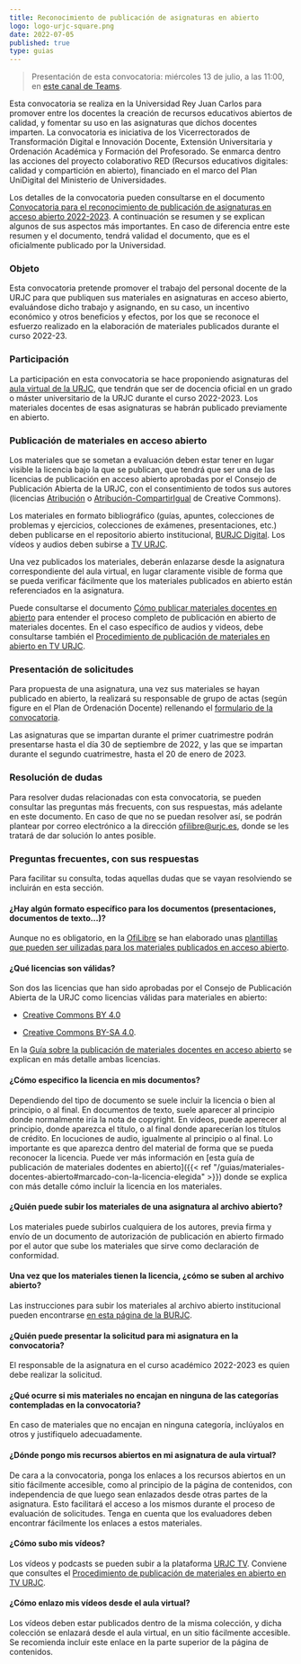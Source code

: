 ```yaml
---
title: Reconocimiento de publicación de asignaturas en abierto
logo: logo-urjc-square.png
date: 2022-07-05
published: true
type: guias
---
```


> Presentación de esta convocatoria: miércoles 13 de julio, a las 11:00, en [este canal de Teams](https://teams.microsoft.com/l/meetup-join/19%3ameeting_OGEwNDFmMWEtZTRjMy00NDFjLThkNzQtOGU5YzY0NWI3OWJl%40thread.v2/0?context=%7b%22Tid%22%3a%225f84c4ea-370d-4b9e-830c-756f8bf1b51f%22%2c%22Oid%22%3a%22f39a6111-b3eb-43a6-98c0-a4d0f78c6742%22%7d).

Esta convocatoria se realiza en la Universidad Rey Juan Carlos para promover entre los docentes la creación de recursos educativos abiertos de calidad, y fomentar su uso en las asignaturas que dichos docentes imparten. La convocatoria es iniciativa de los Vicerrectorados de Transformación Digital e Innovación Docente, Extensión Universitaria y Ordenación Académica y Formación del Profesorado. Se enmarca dentro las acciones del proyecto colaborativo RED (Recursos educativos digitales: calidad y compartición en abierto), financiado en el marco del Plan UniDigital del Ministerio de Universidades.

Los detalles de la convocatoria pueden consultarse en el documento [Convocatoria
para el reconocimiento de publicación de asignaturas en acceso abierto 2022-2023](/documentos/convocatoria-asignaturas-abierto-2022-2023.pdf). A continuación se resumen y se explican algunos de sus aspectos más importantes. En caso de diferencia entre este resumen y el documento, tendrá validad el documento, que es el oficialmente publicado por la Universidad.

### Objeto

Esta convocatoria pretende promover el trabajo del personal docente de la URJC para que publiquen sus materiales en asignaturas en acceso abierto, evaluándose dicho trabajo y asignando, en su caso, un incentivo económico y otros beneficios y efectos, por los que se reconoce el esfuerzo realizado en la elaboración de materiales publicados durante el curso 2022-23.

### Participación

La participación en esta convocatoria se hace proponiendo asignaturas del [aula virtual de la URJC](https://aulavirtual.urjc.es), que tendrán que ser de docencia oficial en un grado o máster universitario de la URJC durante el curso 2022-2023. Los materiales docentes de esas asignaturas se habrán publicado previamente en abierto.

### Publicación de materiales en acceso abierto

Los materiales que se sometan a evaluación deben estar tener en lugar visible la licencia bajo la que se publican, que tendrá que ser una de las licencias de publicación en acceso abierto aprobadas por el Consejo de Publicación Abierta de la URJC, con el consentimiento de todos sus autores (licencias [Atribución](https://creativecommons.org/licenses/by/4.0/deed.es) o [Atribución-CompartirIgual](https://creativecommons.org/licenses/by-sa/4.0/deed.es) de Creative Commons).

Los materiales en formato bibliográfico (guías, apuntes, colecciones de problemas y ejercicios, colecciones de exámenes, presentaciones, etc.) deben publicarse en el repositorio abierto institucional, [BURJC Digital](https://burjcdigital.urjc.es). Los vídeos y audios deben subirse a [TV URJC](https://tv.urjc.es/).

Una vez publicados los materiales, deberán enlazarse desde la asignatura correspondiente del aula virtual, en lugar claramente visible de forma que se pueda verificar fácilmente que los materiales publicados en abierto están referenciados en la asignatura. 

Puede consultarse el documento [Cómo publicar materiales docentes en abierto](/guias/materiales-docentes-abierto/) para entender el proceso completo de publicación en abierto de materiales docentes. En el caso específico de audios y videos, debe consultarse también el [Procedimiento de publicación de materiales en abierto en TV URJC](https://infotic.urjc.es/pages/viewpage.action?pageId=154370093).

### Presentación de solicitudes

Para propuesta de una asignatura, una vez sus materiales se hayan publicado en abierto, la realizará su responsable de grupo de actas (según figure en el Plan de Ordenación Docente) rellenando el [formulario de la convocatoria](). 

Las asignaturas que se impartan durante el primer cuatrimestre podrán presentarse hasta el día 30 de septiembre de 2022, y las que se impartan durante el segundo cuatrimestre, hasta el 20 de enero de 2023.

### Resolución de dudas

Para resolver dudas relacionadas con esta convocatoria, se pueden consultar las preguntas más frecuents, con sus respuestas, más adelante en este documento. En caso de que no se puedan resolver así, se podrán plantear por correo electrónico a la dirección ofilibre@urjc.es, donde se les tratará de dar solución lo antes posible.

### Preguntas frecuentes, con sus respuestas

Para facilitar su consulta, todas aquellas dudas que se vayan resolviendo se incluirán en esta sección.


#### ¿Hay algún formato específico para los documentos (presentaciones, documentos de texto...)?

Aunque no es obligatorio, en la [OfiLibre](https://ofilibre.urjc.es) se han elaborado unas [plantillas que pueden ser uilizadas para los materiales publicados en acceso abierto](https://ofilibre.urjc.es/guias/plantillas-asignaturas-abierto/).


#### ¿Qué licencias son válidas?

Son dos las licencias que han sido aprobadas por el Consejo de Publicación Abierta de la URJC como licencias válidas para materiales en abierto:

* [Creative Commons BY 4.0](https://creativecommons.org/licenses/by/4.0/deed.es)

* [Creative Commons BY-SA 4.0](https://creativecommons.org/licenses/by-sa/4.0/deed.es).

En la [Guía sobre la publicación de materiales docentes en acceso abierto](/guias/materiales-docentes-abierto/) se explican en más detalle ambas licencias. 


#### ¿Cómo especifico la licencia en mis documentos?

Dependiendo del tipo de documento se suele incluir la licencia o bien al principio, o al final. En documentos de texto, suele aparecer al principio donde normalmente iría la nota de copyright. En vídeos, puede aperecer al principio, donde aparezca el título, o al final donde aparecerían los títulos de crédito. En locuciones de audio, igualmente al principio o al final. Lo importante es que aparezca dentro del material de forma que se pueda reconocer la licencia. Puede ver más información en [esta guía de publicación de materiales dodentes en abierto]({{< ref "/guias/materiales-docentes-abierto#marcado-con-la-licencia-elegida" >}}) donde se explica con más detalle cómo incluir la licencia en los materiales.


#### ¿Quién puede subir los materiales de una asignatura al archivo abierto?

Los materiales puede subirlos cualquiera de los autores, previa firma y envío de un documento de autorización de publicación en abierto firmado por el autor que sube los materiales que sirve como declaración de conformidad.
        

#### Una vez que los materiales tienen la licencia, ¿cómo se suben al archivo abierto?

Las instrucciones para subir los materiales al archivo abierto institucional pueden encontrarse [en esta página de la BURJC](https://burjcdigital.urjc.es/page/howtopublish).

  
#### ¿Quién puede presentar la solicitud para mi asignatura en la convocatoria?

El responsable de la asignatura en el curso académico 2022-2023 es quien debe realizar la solicitud.


#### ¿Qué ocurre si mis materiales no encajan en ninguna de las categorías contempladas en la convocatoria?

En caso de materiales que no encajan en ninguna categoría, inclúyalos en otros y justifiquelo adecuadamente. 


#### ¿Dónde pongo mis recursos abiertos en mi asignatura de aula virtual?

De cara a la convocatoria, ponga los enlaces a los recursos abiertos en un sitio fácilmente accesible, como al principio de la página de contenidos, con independencia de que luego sean enlazados desde otras partes de la asignatura. Esto facilitará el acceso a los mismos durante el proceso de evaluación de solicitudes. Tenga en cuenta que los evaluadores deben encontrar fácilmente los enlaces a estos materiales.
      

#### ¿Cómo subo mis vídeos?

Los vídeos y podcasts se pueden subir a la plataforma [URJC TV](https://tv.urjc.es). Conviene que consultes el [Procedimiento de publicación de materiales en abierto en TV URJC](https://infotic.urjc.es/pages/viewpage.action?pageId=154370093).


#### ¿Cómo enlazo mis vídeos desde el aula virtual?

Los vídeos deben estar publicados dentro de la misma colección, y dicha colección se enlazará desde el aula virtual, en un sitio fácilmente accesible. Se recomienda incluir este enlace en la parte superior de la página de contenidos. 